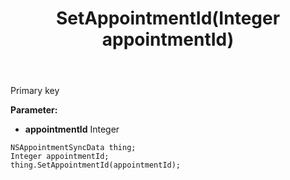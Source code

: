 ﻿---
uid: crmscript_ref_NSAppointmentSyncData_SetAppointmentId
title: SetAppointmentId(Integer appointmentId)
intellisense: NSAppointmentSyncData.SetAppointmentId
keywords: NSAppointmentSyncData, GetAppointmentId
so.topic: reference
---

Primary key

**Parameter:** 
 - **appointmentId** Integer

```crmscript
NSAppointmentSyncData thing;
Integer appointmentId;
thing.SetAppointmentId(appointmentId);
```

